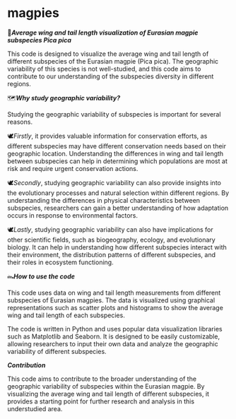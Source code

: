 # magpies
📏_**Average wing and tail length visualization of Eurasian magpie subspecies Pica pica**_

This code is designed to visualize the average wing and tail length of different subspecies of the Eurasian magpie (Pica pica). The geographic variability of this species is not well-studied, and this code aims to contribute to our understanding of the subspecies diversity in different regions.

🗺_**Why study geographic variability?**_

Studying the geographic variability of subspecies is important for several reasons. 

🕊_Firstly_, it provides valuable information for conservation efforts, as different subspecies may have different conservation needs based on their geographic location. Understanding the differences in wing and tail length between subspecies can help in determining which populations are most at risk and require urgent conservation actions.

🕊_Secondly_, studying geographic variability can also provide insights into the evolutionary processes and natural selection within different regions. By understanding the differences in physical characteristics between subspecies, researchers can gain a better understanding of how adaptation occurs in response to environmental factors.

🕊_Lastly_, studying geographic variability can also have implications for other scientific fields, such as biogeography, ecology, and evolutionary biology. It can help in understanding how different subspecies interact with their environment, the distribution patterns of different subspecies, and their roles in ecosystem functioning.

🖦_**How to use the code**_

This code uses data on wing and tail length measurements from different subspecies of Eurasian magpies. The data is visualized using graphical representations such as scatter plots and histograms to show the average wing and tail length of each subspecies.

The code is written in Python and uses popular data visualization libraries such as Matplotlib and Seaborn. It is designed to be easily customizable, allowing researchers to input their own data and analyze the geographic variability of different subspecies.

_**Contribution**_

This code aims to contribute to the broader understanding of the geographic variability of subspecies within the Eurasian magpie. By visualizing the average wing and tail length of different subspecies, it provides a starting point for further research and analysis in this understudied area.
